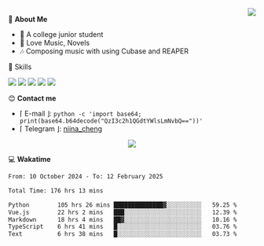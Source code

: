 <a href="#">
    <img align="right" src="https://github-readme-stats-tau-lilac-25.vercel.app/api?username=irorange27&count_private=true&show_icons=true&theme=transparent" />
</a>

💭 **About Me**

- 🏫 A college junior student
- 🍕 Love Music, Novels
- 🎶 Composing music with using Cubase and REAPER


🚀 Skills

![](https://img.shields.io/badge/-python-3e74a2?style=for-the-badge&logo=Python&logoColor=fff
)
![](https://img.shields.io/badge/-javascript-f0db4f?style=for-the-badge&logo=JavaScript&logoColor=fff
)
![](https://img.shields.io/badge/-vue3-41b883?style=for-the-badge&logo=Vue.js&logoColor=fff
)
![](https://img.shields.io/badge/-docker-2496ed?style=for-the-badge&logo=Docker&logoColor=fff
)
![](https://img.shields.io/badge/-linux-000000?style=for-the-badge&logo=Linux&logoColor=fff&color=000
)

😊 **Contact me**

- ⌈ E-mail ⌋: `python -c 'import base64; print(base64.b64decode("QzI3c2h1QGdtYWlsLmNvbQ=="))'`
- ⌈ Telegram ⌋: [niina_cheng](https://t.me/niina_cheng)

</p>
    <p align="center">
    <img src="https://profile-counter.glitch.me/{irorange27}/count.svg" />
</p>

💻 **Wakatime**

<!--START_SECTION:waka-->

```txt
From: 10 October 2024 - To: 12 February 2025

Total Time: 176 hrs 13 mins

Python        105 hrs 26 mins ██████████████▓░░░░░░░░░░   59.25 %
Vue.js        22 hrs 2 mins   ███░░░░░░░░░░░░░░░░░░░░░░   12.39 %
Markdown      18 hrs 4 mins   ██▓░░░░░░░░░░░░░░░░░░░░░░   10.16 %
TypeScript    6 hrs 41 mins   █░░░░░░░░░░░░░░░░░░░░░░░░   03.76 %
Text          6 hrs 38 mins   █░░░░░░░░░░░░░░░░░░░░░░░░   03.73 %
```

<!--END_SECTION:waka-->

